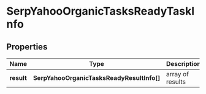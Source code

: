# SerpYahooOrganicTasksReadyTaskInfo

## Properties

| Name | Type | Description | Notes |
|------------ | ------------- | ------------- | -------------|
**result** | **SerpYahooOrganicTasksReadyResultInfo[]** | array of results |[optional]|